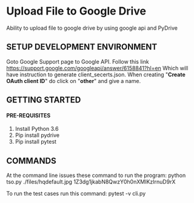 # Upload File to Google Drive

Ability to upload file to google drive by using google api and PyDrive

## SETUP DEVELOPMENT ENVIRONMENT
Goto Google Support page to Google API.  Follow this link https://support.google.com/googleapi/answer/6158841?hl=en
Which will have instruction to generate client_secerts.json.  When creating "**Create OAuth client ID**" do click on 
"**other**" and give a name.

## GETTING STARTED

#### PRE-REQUISITES

1. Install Python 3.6
2. Pip install pydrive
3. Pip install pytest

## COMMANDS

At the command line issues these command to run the program:
python tso.py ./files/hqdefault.jpg 1Z3dg1jkabN8QwzY0h0nXMIKzIrnuD9rX

To run the test cases run this command:
pytest -v cli.py

